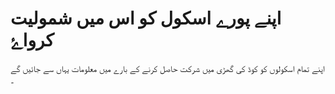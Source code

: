 

# اپنے پورے اسکول کو اس میں شمولیت کرواۓ

اپنے تمام اسکولوں کو کوڈ کی گھڑی میں شرکت حاصل کرنے کے بارے میں معلومات یہاں سے جائیں گے ۔